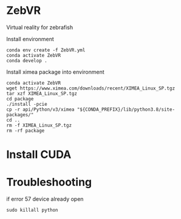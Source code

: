 # ZebVR
Virtual reality for zebrafish

Install environment 
```
conda env create -f ZebVR.yml
conda activate ZebVR
conda develop . 
```

Install ximea package into environment
```
conda activate ZebVR
wget https://www.ximea.com/downloads/recent/XIMEA_Linux_SP.tgz
tar xzf XIMEA_Linux_SP.tgz
cd package
./install -pcie
cp -r api/Python/v3/ximea "${CONDA_PREFIX}/lib/python3.8/site-packages/"
cd ..
rm -f XIMEA_Linux_SP.tgz
rm -rf package
```

# Install CUDA



# Troubleshooting

if error 57 device already open
```
sudo killall python
```